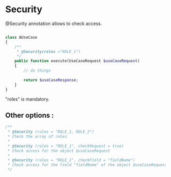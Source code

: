 # Security

@Security annotation allows to check access.

```php

class AUseCase
{
    /**
     * @Security(roles ="ROLE_1")
     */
    public function execute(UseCaseRequest $useCaseRequest)
    {
        // do things
        
        return $useCaseResponse;
    }
}
```

"roles" is mandatory.

## Other options :

```php
/**
 * @Security (roles = "ROLE_1, ROLE_2")
 * Check the array of roles
 *
 * @Security (roles = "ROLE_1", checkRequest = true)
 * Check access for the object $useCaseRequest
 *
 * @Security (roles = "ROLE_1", checkField = "fieldName")
 * Check access for the field "fieldName" of the object $useCaseRequest
 */
```
